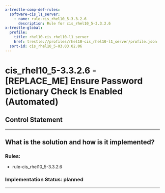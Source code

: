 ```yaml
---
x-trestle-comp-def-rules:
  software-cis_l1_server:
    - name: rule-cis_rhel10_5-3.3.2.6
      description: Rule for cis_rhel10_5-3.3.2.6
x-trestle-global:
  profile:
    title: rhel10-cis_rhel10-l1_server
    href: trestle://profiles/rhel10-cis_rhel10-l1_server/profile.json
  sort-id: cis_rhel10_5-03.03.02.06
---
```


# cis_rhel10_5-3.3.2.6 - \[REPLACE_ME\] Ensure Password Dictionary Check Is Enabled (Automated)

## Control Statement

______________________________________________________________________

## What is the solution and how is it implemented?

<!-- For implementation status enter one of: implemented, partial, planned, alternative, not-applicable -->

<!-- Note that the list of rules under ### Rules: is read-only and changes will not be captured after assembly to JSON -->

<!-- Add control implementation description here for control: cis_rhel10_5-3.3.2.6 -->

### Rules:

  - rule-cis_rhel10_5-3.3.2.6

### Implementation Status: planned

______________________________________________________________________
